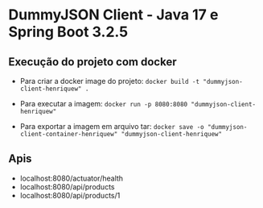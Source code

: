 
# DummyJSON Client - Java 17 e Spring Boot 3.2.5

## Execução do projeto com docker

- Para criar a docker image do projeto:
```docker build -t "dummyjson-client-henriquew" .```

- Para executar a imagem:
```docker run -p 8080:8080 "dummyjson-client-henriquew"```

- Para exportar a imagem em arquivo tar:
```docker save -o "dummyjson-client-container-henriquew" "dummyjson-client-henriquew"```

## Apis
- localhost:8080/actuator/health
- localhost:8080/api/products
- localhost:8080/api/products/1
